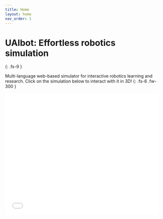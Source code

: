 ```yaml
---
title: Home
layout: home
nav_order: 1
---
```


# UAIbot: Effortless robotics simulation
{: .fs-9 }

Multi-language web-based simulator for interactive robotics learning and research. Click on the simulation below to interact with it in 3D!
{: .fs-6 .fw-300 }

<div align="center" style="width:100%; height:400px"> 
<iframe frameBorder="0" scrolling="no" src="/assets/anim2.html" style="width:100%;height:100%"></iframe>
</div>

